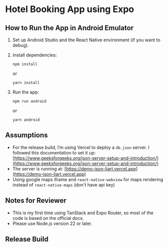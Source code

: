 # Hotel Booking App using Expo

## How to Run the App in Android Emulator

1. Set up Android Studio and the React Native environment (if you want to debug).

2. Install dependencies:

   ```
   npm install
   ```

   or

   ```
   yarn install
   ```

3. Run the app:

   ```
   npm run android
   ```

   or

   ```
   yarn android
   ```

## Assumptions

* For the release build, I’m using Vercel to deploy a `db.json` server. I followed this documentation to set it up:
  [https://www.geeksforgeeks.org/json-server-setup-and-introduction/](https://www.geeksforgeeks.org/json-server-setup-and-introduction/)
* The server is running at: [https://demo-json-liart.vercel.app](https://demo-json-liart.vercel.app)
* Using google maps iframe and ```react-native-webview``` for maps rendering instead of ```react-native-maps``` (don't have api key)
## Notes for Reviewer

* This is my first time using TanStack and Expo Router, so most of the code is based on the official docs.
* Please use Node.js version 22 or later.

## Release Build

